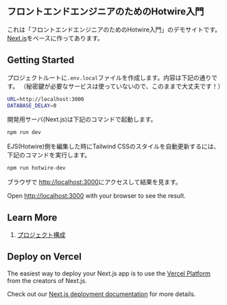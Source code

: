 ## フロントエンドエンジニアのためのHotwire入門

これは「フロントエンドエンジニアのためのHotwire入門」のデモサイトです。
[Next.js](https://nextjs.org/)をベースに作ってあります。

## Getting Started

プロジェクトルートに`.env.local`ファイルを作成します。内容は下記の通りです。
（秘密鍵が必要なサービスは使っていないので、このままで大丈夫です！）
```bash
URL=http://localhost:3000
DATABASE_DELAY=0
```

開発用サーバ(Next.js)は下記のコマンドで起動します。

```bash
npm run dev
```

EJS(Hotwire)側を編集した時にTailwind CSSのスタイルを自動更新するには、下記のコマンドを実行します。

```bash
npm run hotwire-dev
```

ブラウザで [http://localhost:3000](http://localhost:3000)にアクセスして結果を見ます。

Open [http://localhost:3000](http://localhost:3000) with your browser to see the result.

## Learn More

1. [プロジェクト構成](docs-draft/project-setup.md)

## Deploy on Vercel

The easiest way to deploy your Next.js app is to use the [Vercel Platform](https://vercel.com/new?utm_medium=default-template&filter=next.js&utm_source=create-next-app&utm_campaign=create-next-app-readme) from the creators of Next.js.

Check out our [Next.js deployment documentation](https://nextjs.org/docs/deployment) for more details.
